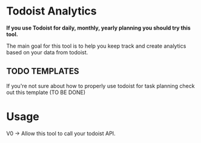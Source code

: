 # Todoist Analytics
<b>
If you use Todoist for daily, monthly, yearly planning you should try this tool.
</b>

The main goal for this tool is to help you keep track and create analytics based on your data from todoist.

## TODO TEMPLATES
If you're not sure about how to properly use todoist for task planning check out this template (TO BE DONE)

# Usage

V0 -> Allow this tool to call your todoist API.
